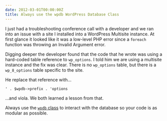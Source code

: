 ```yaml
---
date: 2012-03-01T00:00:00Z
title: Always use the wpdb WordPress Database Class
---
```


<p>I just had a troubleshooting conference call with a developer and we ran into an issue with a site I installed into a WordPress Multisite instance. At first glance it looked like it was a low-level PHP error since a <code>foreach</code> function was throwing an Invalid Argument error.</p>

<p>Digging deeper the developer found that the code that he wrote was using a hard-coded table reference to <code>wp_options</code>. I told him we are using a multisite instance and the fix was clear. There is no <code>wp_options</code> table, but there is a <code>wp_8_options</code> table specific to the site.</p>

<p>He replace that reference with&#8230;</p>

<p><code>' . $wpdb-&gt;prefix . 'options</code></p>

<p>&#8230;and viola. We both learned a lesson from that.</p>

<p>Always use the <a href="http://codex.wordpress.org/Class_Reference/wpdb" target="_blank"><code>wpdb</code> class</a> to interact with the database so your code is as modular as possible.</p>
